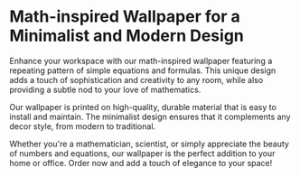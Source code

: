 <!--
Write me markdown content of website with wallpaper:

"A wallpaper featuring a repeating pattern of simple equations and formulas, arranged in a minimalist and modern design."

The header of the page should not be copy of the text but rather a real content of the website which is using this wallpaper.
-->

<!--font:Poppins-->

# Math-inspired Wallpaper for a Minimalist and Modern Design

Enhance your workspace with our math-inspired wallpaper featuring a repeating pattern of simple equations and formulas. This unique design adds a touch of sophistication and creativity to any room, while also providing a subtle nod to your love of mathematics.

Our wallpaper is printed on high-quality, durable material that is easy to install and maintain. The minimalist design ensures that it complements any decor style, from modern to traditional.

Whether you're a mathematician, scientist, or simply appreciate the beauty of numbers and equations, our wallpaper is the perfect addition to your home or office. Order now and add a touch of elegance to your space!

